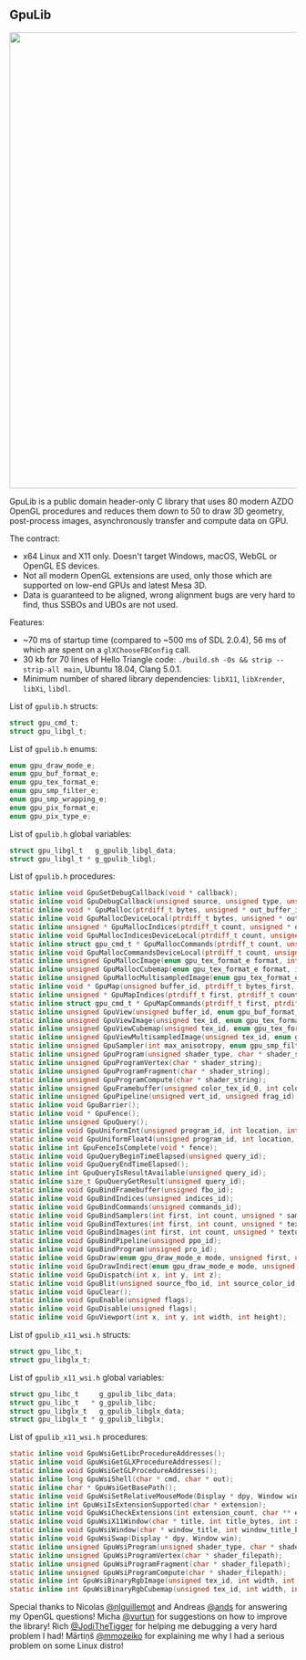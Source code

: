 GpuLib
------

<img width="800px" src="https://i.imgur.com/dQEm83w.gif" />

GpuLib is a public domain header-only C library that uses 80 modern AZDO OpenGL procedures and reduces them down to 50
to draw 3D geometry, post-process images, asynchronously transfer and compute data on GPU.

The contract:

 * x64 Linux and X11 only. Doesn't target Windows, macOS, WebGL or OpenGL ES devices.
 * Not all modern OpenGL extensions are used, only those which are supported on low-end GPUs and latest Mesa 3D.
 * Data is guaranteed to be aligned, wrong alignment bugs are very hard to find, thus SSBOs and UBOs are not used.

Features:

 * ~70 ms of startup time (compared to ~500 ms of SDL 2.0.4), 56 ms of which are spent on a `glXChooseFBConfig` call.
 * 30 kb for 70 lines of Hello Triangle code: `./build.sh -Os && strip --strip-all main`, Ubuntu 18.04, Clang 5.0.1.
 * Minimum number of shared library dependencies: `libX11`, `libXrender`, `libXi`, `libdl`.

List of `gpulib.h` structs:

```c
struct gpu_cmd_t;
struct gpu_libgl_t;
```

List of `gpulib.h` enums:

```c
enum gpu_draw_mode_e;
enum gpu_buf_format_e;
enum gpu_tex_format_e;
enum gpu_smp_filter_e;
enum gpu_smp_wrapping_e;
enum gpu_pix_format_e;
enum gpu_pix_type_e;
```

List of `gpulib.h` global variables:

```c
struct gpu_libgl_t   g_gpulib_libgl_data;
struct gpu_libgl_t * g_gpulib_libgl;
```

List of `gpulib.h` procedures:

```c
static inline void GpuSetDebugCallback(void * callback);
static inline void GpuDebugCallback(unsigned source, unsigned type, unsigned id, unsigned severity, int length, char * message, void * user_data);
static inline void * GpuMalloc(ptrdiff_t bytes, unsigned * out_buffer_id);
static inline void GpuMallocDeviceLocal(ptrdiff_t bytes, unsigned * out_buffer_id);
static inline unsigned * GpuMallocIndices(ptrdiff_t count, unsigned * out_indices_id);
static inline void GpuMallocIndicesDeviceLocal(ptrdiff_t count, unsigned * out_indices_id);
static inline struct gpu_cmd_t * GpuMallocCommands(ptrdiff_t count, unsigned * out_commands_id);
static inline void GpuMallocCommandsDeviceLocal(ptrdiff_t count, unsigned * out_commands_id);
static inline unsigned GpuMallocImage(enum gpu_tex_format_e format, int width, int height, int layer_count, int mipmap_count);
static inline unsigned GpuMallocCubemap(enum gpu_tex_format_e format, int width, int height, int layer_count, int mipmap_count);
static inline unsigned GpuMallocMultisampledImage(enum gpu_tex_format_e format, int width, int height, int layer_count, int msaa_samples);
static inline void * GpuMap(unsigned buffer_id, ptrdiff_t bytes_first, ptrdiff_t bytes_count);
static inline unsigned * GpuMapIndices(ptrdiff_t first, ptrdiff_t count);
static inline struct gpu_cmd_t * GpuMapCommands(ptrdiff_t first, ptrdiff_t count);
static inline unsigned GpuView(unsigned buffer_id, enum gpu_buf_format_e format, ptrdiff_t bytes_first, ptrdiff_t bytes_count);
static inline unsigned GpuViewImage(unsigned tex_id, enum gpu_tex_format_e format, int layer_first, int layer_count, int mipmap_first, int mipmap_count);
static inline unsigned GpuViewCubemap(unsigned tex_id, enum gpu_tex_format_e format, int layer_first, int layer_count, int mipmap_first, int mipmap_count);
static inline unsigned GpuViewMultisampledImage(unsigned tex_id, enum gpu_tex_format_e format, int layer_first, int layer_count, int mipmap_first, int mipmap_count);
static inline unsigned GpuSampler(int max_anisotropy, enum gpu_smp_filter_e min_filter, enum gpu_smp_filter_e mag_filter, enum gpu_smp_wrapping_e wrapping);
static inline unsigned GpuProgram(unsigned shader_type, char * shader_string);
static inline unsigned GpuProgramVertex(char * shader_string);
static inline unsigned GpuProgramFragment(char * shader_string);
static inline unsigned GpuProgramCompute(char * shader_string);
static inline unsigned GpuFramebuffer(unsigned color_tex_id_0, int color_tex_layer_0, unsigned color_tex_id_1, int color_tex_layer_1, unsigned color_tex_id_2, int color_tex_layer_2, unsigned color_tex_id_3, int color_tex_layer_3, unsigned depth_tex_id_0, int depth_tex_layer_0);
static inline unsigned GpuPipeline(unsigned vert_id, unsigned frag_id);
static inline void GpuBarrier();
static inline void * GpuFence();
static inline unsigned GpuQuery();
static inline void GpuUniformInt(unsigned program_id, int location, int count, int * value);
static inline void GpuUniformFloat4(unsigned program_id, int location, int count, float * value);
static inline int GpuFenceIsComplete(void * fence);
static inline void GpuQueryBeginTimeElapsed(unsigned query_id);
static inline void GpuQueryEndTimeElapsed();
static inline int GpuQueryIsResultAvailable(unsigned query_id);
static inline size_t GpuQueryGetResult(unsigned query_id);
static inline void GpuBindFramebuffer(unsigned fbo_id);
static inline void GpuBindIndices(unsigned indices_id);
static inline void GpuBindCommands(unsigned commands_id);
static inline void GpuBindSamplers(int first, int count, unsigned * sampler_ids);
static inline void GpuBindTextures(int first, int count, unsigned * texture_ids);
static inline void GpuBindImages(int first, int count, unsigned * texture_ids);
static inline void GpuBindPipeline(unsigned ppo_id);
static inline void GpuBindProgram(unsigned pro_id);
static inline void GpuDraw(enum gpu_draw_mode_e mode, unsigned first, unsigned count, unsigned instance_count);
static inline void GpuDrawIndirect(enum gpu_draw_mode_e mode, unsigned binded_commands_first, unsigned binded_commands_count);
static inline void GpuDispatch(int x, int y, int z);
static inline void GpuBlit(unsigned source_fbo_id, int source_color_id, int source_x, int source_y, int source_width, int source_height, unsigned target_fbo_id, int target_color_id, int target_x, int target_y, int target_width, int target_height);
static inline void GpuClear();
static inline void GpuEnable(unsigned flags);
static inline void GpuDisable(unsigned flags);
static inline void GpuViewport(int x, int y, int width, int height);
```

List of `gpulib_x11_wsi.h` structs:

```c
struct gpu_libc_t;
struct gpu_libglx_t;
```

List of `gpulib_x11_wsi.h` global variables:

```c
struct gpu_libc_t     g_gpulib_libc_data;
struct gpu_libc_t   * g_gpulib_libc;
struct gpu_libglx_t   g_gpulib_libglx_data;
struct gpu_libglx_t * g_gpulib_libglx;
```

List of `gpulib_x11_wsi.h` procedures:

```c
static inline void GpuWsiGetLibcProcedureAddresses();
static inline void GpuWsiGetGLXProcedureAddresses();
static inline void GpuWsiGetGLProcedureAddresses();
static inline long GpuWsiShell(char * cmd, char * out);
static inline char * GpuWsiGetBasePath();
static inline void GpuWsiSetRelativeMouseMode(Display * dpy, Window win, int enabled);
static inline int GpuWsiIsExtensionSupported(char * extension);
static inline void GpuWsiCheckExtensions(int extension_count, char ** extensions);
static inline void GpuWsiX11Window(char * title, int title_bytes, int x, int y, int w, int h, int msaa_sample_count, Display ** out_display, Window * out_window);
static inline void GpuWsiWindow(char * window_title, int window_title_bytes, int window_width, int window_height, int msaa_samples, char * out_scancodes, Display ** out_dpy, Window * out_win);
static inline void GpuWsiSwap(Display * dpy, Window win);
static inline unsigned GpuWsiProgram(unsigned shader_type, char * shader_filepath);
static inline unsigned GpuWsiProgramVertex(char * shader_filepath);
static inline unsigned GpuWsiProgramFragment(char * shader_filepath);
static inline unsigned GpuWsiProgramCompute(char * shader_filepath);
static inline int GpuWsiBinaryRgbImage(unsigned tex_id, int width, int height, int layer_count, char * img_binary_filepath);
static inline int GpuWsiBinaryRgbCubemap(unsigned tex_id, int width, int height, int layer_count, char * cbm_binary_filepath);
```

Special thanks to Nicolas [@nlguillemot](https://github.com/nlguillemot) and Andreas [@ands](https://github.com/ands)
for answering my OpenGL questions!
Micha [@vurtun](https://github.com/vurtun) for suggestions on how to improve the library!
Rich [@JodiTheTigger](https://github.com/JodiTheTigger) for helping me debugging a very hard problem I had!
Mārtiņš [@mmozeiko](https://github.com/mmozeiko) for explaining me why I had a serious problem on some Linux distro!
